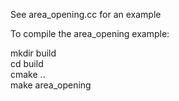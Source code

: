 See area_opening.cc for an example

To compile the area_opening example:

mkdir build<br>
cd build<br>
cmake ..<br>
make area_opening<br>